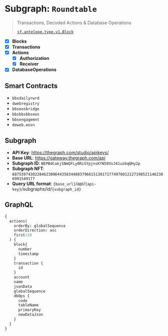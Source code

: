 # Subgraph: `Roundtable`

> Transactions, Decoded Actions & Database Operations
>
> [`sf.antelope.type.v1.Block`](https://buf.build/pinax/firehose-antelope/docs/main:sf.antelope.type.v1)

- [x] **Blocks**
- [x] **Transactions**
- [x] **Actions**
  - [x] **Authorization**
  - [x] **Receiver**
- [x] **DatabaseOperations**

## Smart Contracts

- `bbsdailyrwrd`
- `dwebregistry`
- `bbseosbridge`
- `bbsbbsbbseos`
- `bbsengagemnt`
- `deweb.eosn`

## Subgraph

- **API Key**: https://thegraph.com/studio/apikeys/
- **Base URL**: https://gateway.thegraph.com/api
- **Subgraph ID**: `BEPBdCakjSNmQFLy8RiSYpjnsKYN58VxJ41uz6qQHy2p`
- **Subgraph NFT**: `68755974302284623006443583448037966151301717749760121271985211462386991549177`
- **Query URL format**: `{base_url}`/api/`{api-key}`/subgraphs/id/`{subgraph_id}`

## GraphQL

```graphql
{
  actions(
    orderBy: globalSequence
    orderDirection: asc
    first:20
  ) {
    block{
      number
      timestamp
    }
    transaction {
      id
    }
    account
    name
    jsonData
    globalSequence
    dbOps {
      code
      tableName
      primaryKey
      newDataJson
    }
  }
}
```

